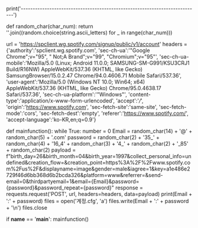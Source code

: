 print('---------------------------------------------------------------------------')

def random_char(char_num):
    return ''.join((random.choice(string.ascii_letters) for _ in range(char_num)))


url = 'https://spclient.wg.spotify.com/signup/public/v1/account'
headers = {'authority':'spclient.wg.spotify.com', 
 'sec-ch-ua':'"Google Chrome";v="95", " Not;A Brand";v="99", "Chromium";v="95"', 
 'sec-ch-ua-mobile':'Mozilla/5.0 (Linux; Android 11.0.0; SAMSUNG-SM-G991/KSU3CRJ1 Build/R16NW) AppleWebKit/537.36 (KHTML, like Gecko) SamsungBrowser/15.0.2.47 Chrome/94.0.4606.71 Mobile Safari/537.36', 
 'user-agent':'Mozilla/5.0 (Windows NT 10.0; Win64; x64) AppleWebKit/537.36 (KHTML, like Gecko) Chrome/95.0.4638.17 Safari/537.36', 
 'sec-ch-ua-platform':'"Windows"', 
 'content-type':'application/x-www-form-urlencoded', 
 'accept':'*/*', 
 'origin':'https://www.spotify.com', 
 'sec-fetch-site':'same-site', 
 'sec-fetch-mode':'cors', 
 'sec-fetch-dest':'empty', 
 'referer':'https://www.spotify.com/', 
 'accept-language':'ko-KR,en;q=0.9'}

def mainfunction():
    while True:
        number = 0
        Email = random_char(14) + '@' + random_char(5) + '.com'
        password = random_char(2) + '35_' + random_char(4) + '16_4' + random_char(3) + '4_' + random_char(2) + '_85' + random_char(2)
        payload = f"birth_day=26&birth_month=04&birth_year=1997&collect_personal_info=undefined&creation_flow=&creation_point=https%3A%2F%2Fwww.spotify.com%2Fus%2F&displayname=image&gender=male&iagree=1&key=a1e486e2729f46d6bb368d6b2bcda326&platform=www&referrer=&send-email=0&thirdpartyemail=1&email={Email}&password={password}&password_repeat={password}"
        response = requests.request('POST', url, headers=headers, data=payload)
        print(Email + ':' + password)
        files = open('계정.cfg', 'a')
        files.write(Email + ':' + password + '\n')
        files.close


if __name__ == '__main__':
    mainfunction()

